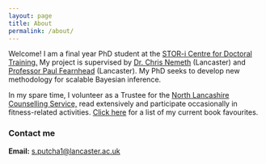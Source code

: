 ```yaml
---
layout: page
title: About
permalink: /about/
---
```


Welcome! I am a final year PhD student at the [STOR-i Centre for Doctoral Training.](https://www.lancaster.ac.uk/stor-i/) My project is supervised by [Dr. Chris Nemeth](https://www.lancaster.ac.uk/~nemeth/) (Lancaster) and [Professor Paul Fearnhead](https://maths.lancs.ac.uk/~fearnhea/) (Lancaster). My PhD seeks to develop new methodology for scalable Bayesian inference. 

In my spare time, I volunteer as a Trustee for the [North Lancashire Counselling Service,](http://www.northlancscounselling.org.uk/) read extensively and participate occasionally in fitness-related activities. [Click here](https://sputcha1.github.io/book_list) for a list of my current book favourites.

### Contact me
**Email:** [s.putcha1@lancaster.ac.uk](mailto:s.putcha1@lancaster.ac.uk)
